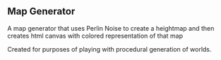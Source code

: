 Map Generator
-------------

A map generator that uses Perlin Noise to create a heightmap 
and then creates html canvas with colored representation of 
that map

Created for purposes of playing with procedural generation of 
worlds.

